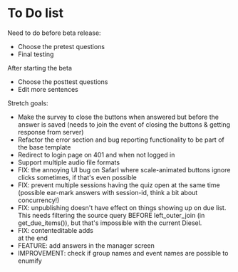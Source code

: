 # To Do list

Need to do before beta release:
- Choose the pretest questions
- Final testing

After starting the beta
- Choose the posttest questions
- Edit more sentences

Stretch goals:
- Make the survey to close the buttons when answered but before the answer is saved (needs to join the event of closing the buttons & getting response from server)
- Refactor the error section and bug reporting functionality to be part of the base template
- Redirect to login page on 401 and when not logged in
- Support multiple audio file formats
- FIX: the annoying UI bug on SafarI where scale-animated buttons ignore clicks sometimes, if that's even possible
- FIX: prevent multiple sessions having the quiz open at the same time (possible ear-mark answers with session-id, think a bit about concurrency!)
- FIX: unpublishing doesn't have effect on things showing up on due list. This needs filtering the source query BEFORE left_outer_join (in get_due_items()), but that's impossible with the current Diesel.
- FIX: contenteditable adds <br> at the end
- FEATURE: add answers in the manager screen
- IMPROVEMENT: check if group names and event names are possible to enumify
